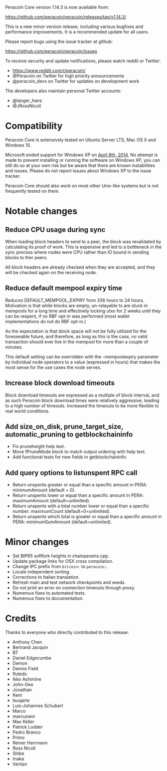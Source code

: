 Peracoin Core version 1.14.3 is now available from:

  <https://github.com/peracoin/peracoin/releases/tag/v1.14.3/>

This is a new minor version release, including various bugfixes and performance improvements. It is a recommended
update for all users.

Please report bugs using the issue tracker at github:

  <https://github.com/peracoin/peracoin/issues>

To receive security and update notifications, please watch reddit or Twitter:

  * https://www.reddit.com/r/peracoin/
  * @Peracoin on Twitter for high priority announcements
  * @peracoin\_devs on Twitter for updates on development work

The developers also maintain personal Twitter accounts:

  * @langer\_hans
  * @JRossNicoll

Compatibility
==============

Peracoin Core is extensively tested on Ubuntu Server LTS, Mac OS X and Windows 10.

Microsoft ended support for Windows XP on [April 8th, 2014](https://www.microsoft.com/en-us/WindowsForBusiness/end-of-xp-support),
No attempt is made to prevent installing or running the software on Windows XP, you
can still do so at your own risk but be aware that there are known instabilities and issues.
Please do not report issues about Windows XP to the issue tracker.

Peracoin Core should also work on most other Unix-like systems but is not
frequently tested on them.

Notable changes
===============

Reduce CPU usage during sync
----------------------------

When loading block headers to send to a peer, the block was revalidated by calculating its proof of work. This is expensive and led to a bottleneck in the sync process where nodes were CPU rather than IO bound in sending blocks to ther peers.

All block headers are already checked when they are accepted, and they will be checked again on the receiving node.

Reduce default mempool expiry time
----------------------------------

Reduces DEFAULT_MEMPOOL_EXPIRY from 336 hours to 24 hours. Motivation is that while blocks are empty, un-relayable tx are stuck in mempools for a long time and effectively locking utxo for 2 weeks until they can be respent, if no RBF opt-in was performed (most wallet implementations do not do RBF opt-in.)

As the expectation is that block space will not be fully utilized for the foreseeable future, and therefore, as long as this is the case, no valid transaction should ever live in the mempool for more than a couple of minutes.

This default setting can be overridden with the -mempoolexpiry parameter by individual node operators to a value (expressed in hours) that makes the most sense for the use cases the node serves.

Increase block download timeouts
--------------------------------

Block download timeouts are expressed as a multiple of block interval, and as such Peracoin block download times were relatively aggressive, leading to a high number of timeouts. Increased the timeouts to be more flexible to real world conditions.

Add size_on_disk, prune_target_size, automatic_pruning to getblockchaininfo
---------------------------------------------------------------------------

* Fix pruneheight help text.
* Move fPruneMode block to match output ordering with help text.
* Add functional tests for new fields in getblockchaininfo.

Add query options to listunspent RPC call
-----------------------------------------

* Return unspents greater or equal than a specific amount in PERA: minimumAmount (default = 0).
* Return unspents lower or equal than a specific amount in PERA: maximumAmount (default=unlimited).
* Return unspents with a total number lower or equal than a specific number: maximumCount (default=0=unlimited).
* Return unspents which total is greater or equal than a specific amount in PERA: minimumSumAmount (default=unlimited).

Minor changes
=============

* Set BIP65 softfork heights in chainparams.cpp.
* Update package links for OSX cross compilation.
* Change IPC prefix from `bitcoin:` to `peracoin:`.
* Locale independent sorting.
* Corrections to Italian translation.
* Refresh main and test network checkpoints and seeds.
* Do not print an error on connection timeouts through proxy.
* Numerous fixes to automated tests.
* Numerous fixes to documentation.

Credits
=======

Thanks to everyone who directly contributed to this release:

- Anthony Chen
- Bertrand Jacquin
- BT
- Daniel Edgecumbe
- Demon
- Dennis Field
- fluteds
- Ikko Ashimine
- John-Gee
- Jonathan
- Kent
- leuqarte
- Luis-Johannes Schubert
- Marco
- marcuswin
- Max Keller
- Patrick Lodder
- Pedro Branco
- Primo
- Reiner Herrmann
- Ross Nicoll
- Shibe
- tnaka
- Vertian
